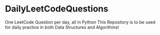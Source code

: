 ﻿# DailyLeetCodeQuestions
One LeetCode Question per day, all in Python
This Repository is to be used for daily practice in both Data Structures and Algorithms!
